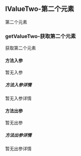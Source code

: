 ## IValueTwo-第二个元素

第二个元素

### getValueTwo-获取第二个元素

获取第二个元素

#### 方法入参

暂无入参

##### 方法入参详情

暂无入参详情

#### 方法出参

暂无出参

##### 方法出参详情

暂无出参详情




